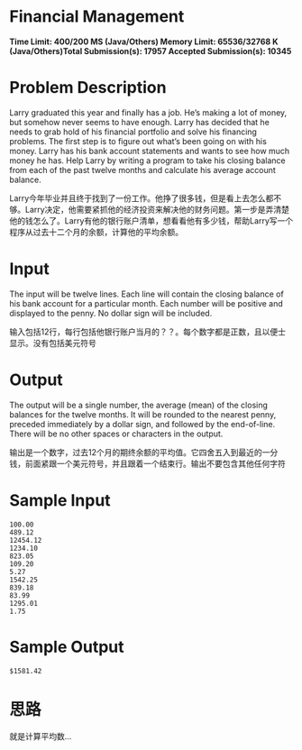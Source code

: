 # Financial Management

**Time Limit: 400/200 MS (Java/Others)    Memory Limit: 65536/32768 K (Java/Others)Total Submission(s): 17957    Accepted Submission(s): 10345**



# Problem Description

Larry graduated this year and finally has a job. He’s making a lot of money, but somehow never seems to have enough. Larry has decided that he needs to grab hold of his financial portfolio and solve his financing problems. The first step is to figure out what’s been going on with his money. Larry has his bank account statements and wants to see how much money he has. Help Larry by writing a program to take his closing balance from each of the past twelve months and calculate his average account balance.

Larry今年毕业并且终于找到了一份工作。他挣了很多钱，但是看上去怎么都不够。Larry决定，他需要紧抓他的经济投资来解决他的财务问题。第一步是弄清楚他的钱怎么了。Larry有他的银行账户清单，想看看他有多少钱，帮助Larry写一个程序从过去十二个月的余额，计算他的平均余额。

# Input

The input will be twelve lines. Each line will contain the closing balance of his bank account for a particular month. Each number will be positive and displayed to the penny. No dollar sign will be included.

 输入包括12行，每行包括他银行账户当月的？？。每个数字都是正数，且以便士显示。没有包括美元符号

 

# Output

The output will be a single number, the average (mean) of the closing balances for the twelve months. It will be rounded to the nearest penny, preceded immediately by a dollar sign, and followed by the end-of-line. There will be no other spaces or characters in the output.

输出是一个数字，过去12个月的期终余额的平均值。它四舍五入到最近的一分钱，前面紧跟一个美元符号，并且跟着一个结束行。输出不要包含其他任何字符



# Sample Input

```
100.00 
489.12 
12454.12 
1234.10 
823.05 
109.20 
5.27 
1542.25 
839.18 
83.99 
1295.01 
1.75
```

 

# Sample Output

```
$1581.42
```



# 思路

就是计算平均数...